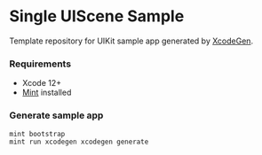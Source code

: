 # Single UIScene Sample
Template repository for UIKit sample app generated by [XcodeGen](https://github.com/yonaskolb/XcodeGen).

### Requirements
- Xcode 12+
- [Mint](https://github.com/yonaskolb/Mint#installing) installed

### Generate sample app

```
mint bootstrap
mint run xcodegen xcodegen generate
```
